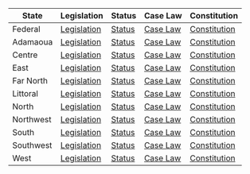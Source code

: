 | State | Legislation | Status | Case Law | Constitution |
| ----- | ----------- | ------ | -------- | ------------ |
| Federal | [Legislation](https://www.ilo.org/dyn/natlex/natlex4.detail?p_lang=en&p_isn=102586) | [Status](https://www.wipo.int/edocs/lexdocs/laws/en/cm/cm043en.pdf) | [Case Law](https://www.global-regulation.com/search-results?product_ids=20&page=1&total_search_results=10000&total_pages=500&search_text=Cameroon&query=%2B) | [Constitution](https://www.constituteproject.org/constitution/Cameroon_2008.pdf?lang=en) |
| Adamaoua | [Legislation](https://www.ilo.org/dyn/natlex/natlex4.detail?p_lang=en&p_isn=102586) | [Status](https://www.wipo.int/edocs/lexdocs/laws/en/cm/cm043en.pdf) | [Case Law](https://www.global-regulation.com/search-results?product_ids=20&page=1&total_search_results=10000&total_pages=500&search_text=Cameroon&query=%2B) | [Constitution](https://www.constituteproject.org/constitution/Cameroon_2008.pdf?lang=en) |
| Centre | [Legislation](https://www.ilo.org/dyn/natlex/natlex4.detail?p_lang=en&p_isn=102586) | [Status](https://www.wipo.int/edocs/lexdocs/laws/en/cm/cm043en.pdf) | [Case Law](https://www.global-regulation.com/search-results?product_ids=20&page=1&total_search_results=10000&total_pages=500&search_text=Cameroon&query=%2B) | [Constitution](https://www.constituteproject.org/constitution/Cameroon_2008.pdf?lang=en) |
| East | [Legislation](https://www.ilo.org/dyn/natlex/natlex4.detail?p_lang=en&p_isn=102586) | [Status](https://www.wipo.int/edocs/lexdocs/laws/en/cm/cm043en.pdf) | [Case Law](https://www.global-regulation.com/search-results?product_ids=20&page=1&total_search_results=10000&total_pages=500&search_text=Cameroon&query=%2B) | [Constitution](https://www.constituteproject.org/constitution/Cameroon_2008.pdf?lang=en) |
| Far North | [Legislation](https://www.ilo.org/dyn/natlex/natlex4.detail?p_lang=en&p_isn=102586) | [Status](https://www.wipo.int/edocs/lexdocs/laws/en/cm/cm043en.pdf) | [Case Law](https://www.global-regulation.com/search-results?product_ids=20&page=1&total_search_results=10000&total_pages=500&search_text=Cameroon&query=%2B) | [Constitution](https://www.constituteproject.org/constitution/Cameroon_2008.pdf?lang=en) |
| Littoral | [Legislation](https://www.ilo.org/dyn/natlex/natlex4.detail?p_lang=en&p_isn=102586) | [Status](https://www.wipo.int/edocs/lexdocs/laws/en/cm/cm043en.pdf) | [Case Law](https://www.global-regulation.com/search-results?product_ids=20&page=1&total_search_results=10000&total_pages=500&search_text=Cameroon&query=%2B) | [Constitution](https://www.constituteproject.org/constitution/Cameroon_2008.pdf?lang=en) |
| North | [Legislation](https://www.ilo.org/dyn/natlex/natlex4.detail?p_lang=en&p_isn=102586) | [Status](https://www.wipo.int/edocs/lexdocs/laws/en/cm/cm043en.pdf) | [Case Law](https://www.global-regulation.com/search-results?product_ids=20&page=1&total_search_results=10000&total_pages=500&search_text=Cameroon&query=%2B) | [Constitution](https://www.constituteproject.org/constitution/Cameroon_2008.pdf?lang=en) |
| Northwest | [Legislation](https://www.ilo.org/dyn/natlex/natlex4.detail?p_lang=en&p_isn=102586) | [Status](https://www.wipo.int/edocs/lexdocs/laws/en/cm/cm043en.pdf) | [Case Law](https://www.global-regulation.com/search-results?product_ids=20&page=1&total_search_results=10000&total_pages=500&search_text=Cameroon&query=%2B) | [Constitution](https://www.constituteproject.org/constitution/Cameroon_2008.pdf?lang=en) |
| South | [Legislation](https://www.ilo.org/dyn/natlex/natlex4.detail?p_lang=en&p_isn=102586) | [Status](https://www.wipo.int/edocs/lexdocs/laws/en/cm/cm043en.pdf) | [Case Law](https://www.global-regulation.com/search-results?product_ids=20&page=1&total_search_results=10000&total_pages=500&search_text=Cameroon&query=%2B) | [Constitution](https://www.constituteproject.org/constitution/Cameroon_2008.pdf?lang=en) |
| Southwest | [Legislation](https://www.ilo.org/dyn/natlex/natlex4.detail?p_lang=en&p_isn=102586) | [Status](https://www.wipo.int/edocs/lexdocs/laws/en/cm/cm043en.pdf) | [Case Law](https://www.global-regulation.com/search-results?product_ids=20&page=1&total_search_results=10000&total_pages=500&search_text=Cameroon&query=%2B) | [Constitution](https://www.constituteproject.org/constitution/Cameroon_2008.pdf?lang=en) |
| West | [Legislation](https://www.ilo.org/dyn/natlex/natlex4.detail?p_lang=en&p_isn=102586) | [Status](https://www.wipo.int/edocs/lexdocs/laws/en/cm/cm043en.pdf) | [Case Law](https://www.global-regulation.com/search-results?product_ids=20&page=1&total_search_results=10000&total_pages=500&search_text=Cameroon&query=%2B) | [Constitution](https://www.constituteproject.org/constitution/Cameroon_2008.pdf?lang=en) |